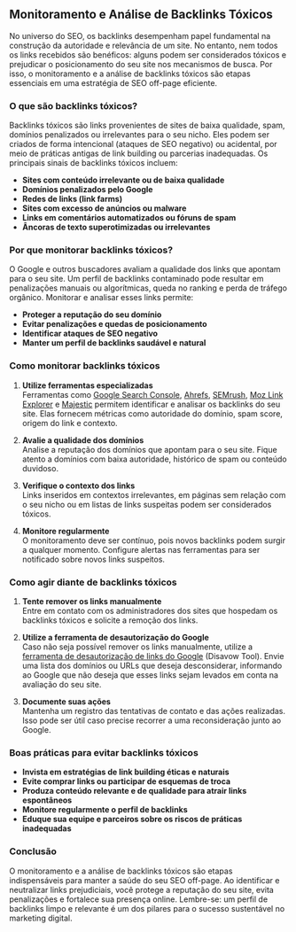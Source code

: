 
## Monitoramento e Análise de Backlinks Tóxicos

No universo do SEO, os backlinks desempenham papel fundamental na construção da autoridade e relevância de um site. No entanto, nem todos os links recebidos são benéficos: alguns podem ser considerados tóxicos e prejudicar o posicionamento do seu site nos mecanismos de busca. Por isso, o monitoramento e a análise de backlinks tóxicos são etapas essenciais em uma estratégia de SEO off-page eficiente.

### O que são backlinks tóxicos?

Backlinks tóxicos são links provenientes de sites de baixa qualidade, spam, domínios penalizados ou irrelevantes para o seu nicho. Eles podem ser criados de forma intencional (ataques de SEO negativo) ou acidental, por meio de práticas antigas de link building ou parcerias inadequadas. Os principais sinais de backlinks tóxicos incluem:

- **Sites com conteúdo irrelevante ou de baixa qualidade**
- **Domínios penalizados pelo Google**
- **Redes de links (link farms)**
- **Sites com excesso de anúncios ou malware**
- **Links em comentários automatizados ou fóruns de spam**
- **Âncoras de texto superotimizadas ou irrelevantes**

### Por que monitorar backlinks tóxicos?

O Google e outros buscadores avaliam a qualidade dos links que apontam para o seu site. Um perfil de backlinks contaminado pode resultar em penalizações manuais ou algorítmicas, queda no ranking e perda de tráfego orgânico. Monitorar e analisar esses links permite:

- **Proteger a reputação do seu domínio**
- **Evitar penalizações e quedas de posicionamento**
- **Identificar ataques de SEO negativo**
- **Manter um perfil de backlinks saudável e natural**

### Como monitorar backlinks tóxicos

1. **Utilize ferramentas especializadas**  
   Ferramentas como [Google Search Console](https://search.google.com/search-console/about), [Ahrefs](https://ahrefs.com/), [SEMrush](https://www.semrush.com/), [Moz Link Explorer](https://moz.com/link-explorer) e [Majestic](https://majestic.com/) permitem identificar e analisar os backlinks do seu site. Elas fornecem métricas como autoridade do domínio, spam score, origem do link e contexto.

2. **Avalie a qualidade dos domínios**  
   Analise a reputação dos domínios que apontam para o seu site. Fique atento a domínios com baixa autoridade, histórico de spam ou conteúdo duvidoso.

3. **Verifique o contexto dos links**  
   Links inseridos em contextos irrelevantes, em páginas sem relação com o seu nicho ou em listas de links suspeitas podem ser considerados tóxicos.

4. **Monitore regularmente**  
   O monitoramento deve ser contínuo, pois novos backlinks podem surgir a qualquer momento. Configure alertas nas ferramentas para ser notificado sobre novos links suspeitos.

### Como agir diante de backlinks tóxicos

1. **Tente remover os links manualmente**  
   Entre em contato com os administradores dos sites que hospedam os backlinks tóxicos e solicite a remoção dos links.

2. **Utilize a ferramenta de desautorização do Google**  
   Caso não seja possível remover os links manualmente, utilize a [ferramenta de desautorização de links do Google](https://search.google.com/search-console/disavow-links) (Disavow Tool). Envie uma lista dos domínios ou URLs que deseja desconsiderar, informando ao Google que não deseja que esses links sejam levados em conta na avaliação do seu site.

3. **Documente suas ações**  
   Mantenha um registro das tentativas de contato e das ações realizadas. Isso pode ser útil caso precise recorrer a uma reconsideração junto ao Google.

### Boas práticas para evitar backlinks tóxicos

- **Invista em estratégias de link building éticas e naturais**
- **Evite comprar links ou participar de esquemas de troca**
- **Produza conteúdo relevante e de qualidade para atrair links espontâneos**
- **Monitore regularmente o perfil de backlinks**
- **Eduque sua equipe e parceiros sobre os riscos de práticas inadequadas**

### Conclusão

O monitoramento e a análise de backlinks tóxicos são etapas indispensáveis para manter a saúde do seu SEO off-page. Ao identificar e neutralizar links prejudiciais, você protege a reputação do seu site, evita penalizações e fortalece sua presença online. Lembre-se: um perfil de backlinks limpo e relevante é um dos pilares para o sucesso sustentável no marketing digital.
```
